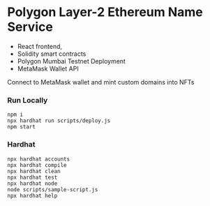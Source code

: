 # Polygon Layer-2 Ethereum Name Service

- React frontend,
- Solidity smart contracts 
- Polygon Mumbai Testnet Deployment
- MetaMask Wallet API

Connect to MetaMask wallet and mint custom domains into NFTs

### Run Locally
```shell
npm i
npx hardhat run scripts/deploy.js
npm start
```
### Hardhat
```shell
npx hardhat accounts
npx hardhat compile
npx hardhat clean
npx hardhat test
npx hardhat node
node scripts/sample-script.js
npx hardhat help
```
